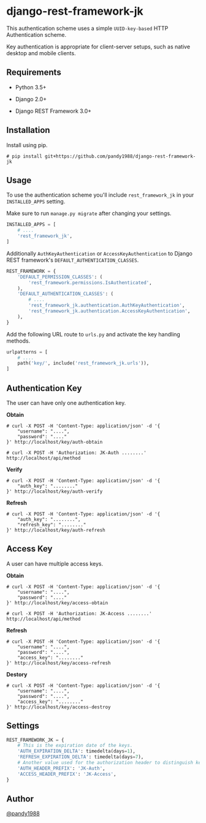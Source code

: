 # django-rest-framework-jk

This authentication scheme uses a simple `UUID-key-based` HTTP Authentication scheme.

Key authentication is appropriate for client-server setups, such as native desktop and mobile clients.

## Requirements

- Python 3.5+

- Django 2.0+

- Django REST Framework 3.0+

## Installation

Install using pip.

```
# pip install git+https://github.com/pandy1988/django-rest-framework-jk
```

## Usage

To use the authentication scheme you'll include `rest_framework_jk` in your `INSTALLED_APPS` setting.

Make sure to run `manage.py migrate` after changing your settings.

```python
INSTALLED_APPS = [
    # ....
    'rest_framework_jk',
]
```

Additionally `AuthKeyAuthentication` or `AccessKeyAuthentication` to Django REST framework's `DEFAULT_AUTHENTICATION_CLASSES`.

```python
REST_FRAMEWORK = {
    'DEFAULT_PERMISSION_CLASSES': (
        'rest_framework.permissions.IsAuthenticated',
    ),
    'DEFAULT_AUTHENTICATION_CLASSES': (
        # ....
        'rest_framework_jk.authentication.AuthKeyAuthentication',
        'rest_framework_jk.authentication.AccessKeyAuthentication',
    ),
}
```

Add the following URL route to `urls.py` and activate the key handling methods.

```python
urlpatterns = [
    # ....
    path('key/', include('rest_framework_jk.urls')),
]
```

## Authentication Key

The user can have only one authentication key.

**Obtain**

```
# curl -X POST -H 'Content-Type: application/json' -d '{
    "username": "....",
    "password": "...."
}' http://localhost/key/auth-obtain
```

```
# curl -X POST -H 'Authorization: JK-Auth ........' http://localhost/api/method
```

**Verify**

```
# curl -X POST -H 'Content-Type: application/json' -d '{
    "auth_key": "........"
}' http://localhost/key/auth-verify
```

**Refresh**

```
# curl -X POST -H 'Content-Type: application/json' -d '{
    "auth_key": "........",
    "refresh_key": "........"
}' http://localhost/key/auth-refresh
```

## Access Key

A user can have multiple access keys.

**Obtain**

```
# curl -X POST -H 'Content-Type: application/json' -d '{
    "username": "....",
    "password": "...."
}' http://localhost/key/access-obtain
```

```
# curl -X POST -H 'Authorization: JK-Access ........' http://localhost/api/method
```

**Refresh**

```
# curl -X POST -H 'Content-Type: application/json' -d '{
    "username": "....",
    "password": "....",
    "access_key": "........"
}' http://localhost/key/access-refresh
```

**Destory**

```
# curl -X POST -H 'Content-Type: application/json' -d '{
    "username": "....",
    "password": "....",
    "access_key": "........"
}' http://localhost/key/access-destroy
```

## Settings

```python
REST_FRAMEWORK_JK = {
    # This is the expiration date of the keys.
    'AUTH_EXPIRATION_DELTA': timedelta(days=1),
    'REFRESH_EXPIRATION_DELTA': timedelta(days=7),
    # Another value used for the authorization header to distinguish keys.
    'AUTH_HEADER_PREFIX': 'JK-Auth',
    'ACCESS_HEADER_PREFIX': 'JK-Access',
}
```

## Author

[@pandy1988](https://github.com/pandy1988)
